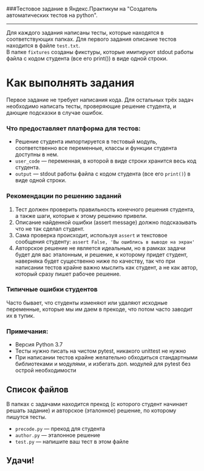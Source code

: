 ###Тестовое задание в Яндекс.Практикум на "Создатель автоматических тестов на python".
___
Для каждого задания написаны тесты, которые находятся в соответствующих папках. Для первого задания описание тестов находится в файле `test.txt`.  
В папке `fixtures` созданы фикстуры, которые имитируют stdout работы файла с кодом студента (все его print()) в виде одной строки.

# Как выполнять задания
Первое задание не требует написания кода.
Для остальных трёх задач необходимо написать тесты, проверяющие решение студента, и дающие подсказки в случае ошибок.

### Что предоставляет платформа для тестов:
- Решение студента импортируется в тестовый модуль, соответственно все переменные, классы и функции студента доступны в нем. 
- `user_code` — переменная, в которой в виде строки хранится весь код студента.
- `output` — stdout работы файла с кодом студента (все его `print()`) в виде одной строки. 

### Рекомендации по решению заданий
1. Тест должен проверить правильность конечного решения студента, а также шаги, которые к этому решению привели.  
2. Описание найденной ошибки (assert message) должно подсказывать что не так сделал студент.  
3. Сама проверка происходит, используя `assert` и текстовое сообщения студенту:
`assert False, 'Вы ошиблись в выводе на экран'`  
4. Авторское решение не является идеальным, но в рамках задачи будет для вас эталонным, и решение, к которому придет студент, наверняка будет существенно ниже по качеству, так что при написании тестов крайне важно мыслить как студент, а не как автор, который сразу пишет рабочее решение.

### Типичные ошибки студентов
Часто бывает, что студенты изменяют или удаляют исходные переменные, которые мы им даем в прекоде, что потом часто заводит их в тупик.  

### Примечания: 
- Версия Python 3.7
- Тесты нужно писать на чистом pytest, никакого unittest не нужно
- При написании тестов крайне желательно обходиться стандартными библиотеками и модулями, и избегать доп. модулей для pytest без острой необходимости

## Список файлов
В папках с задачами находится прекод (с которого студент начинает решать задание) и авторское (эталонное) решение, по которому пишутся тесты.  
- `precode.py` — прекод для студента
- `author.py` — эталонное решение
- `test.py` — напишите ваш тест в этом файле

## Удачи!